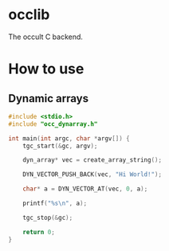 # occlib
The occult C backend.

# How to use

## Dynamic arrays
```c++
#include <stdio.h>
#include "occ_dynarray.h"

int main(int argc, char *argv[]) {
    tgc_start(&gc, argv);

    dyn_array* vec = create_array_string();

    DYN_VECTOR_PUSH_BACK(vec, "Hi World!");

    char* a = DYN_VECTOR_AT(vec, 0, a);

    printf("%s\n", a);

    tgc_stop(&gc);

    return 0;
}
```
